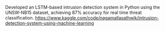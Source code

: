  Developed an LSTM-based intrusion detection system in Python using the UNSW-NB15 dataset, achieving 87% accuracy for real time threat classification. 
 https://www.kaggle.com/code/nagamallasathwik/intrusion-detection-system-using-machine-learning
 
